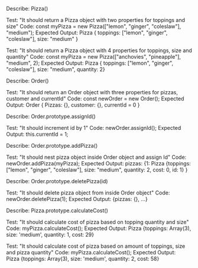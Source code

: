 Describe: Pizza()

Test: "It should return a Pizza object with two properties for toppings and size"
Code: const myPizza = new Pizza(["lemon", "ginger", "coleslaw"], "medium");
Expected Output: Pizza { toppings: ["lemon", "ginger", "coleslaw"], size: "medium" }

Test: "It should return a Pizza object with 4 properties for toppings, size and quantity"
Code: const myPizza = new Pizza(["anchovies", "pineapple"], "medium", 2);
Expected Output: Pizza { toppings: ["lemon", "ginger", "coleslaw"], size: "medium", quantity: 2}


Describe: Order()

Test: "It should return an Order object with three properties for pizzas, customer and currentId"
Code: const newOrder = new Order();
Expected Output: Order { Pizzas: {}, customer: {}, currentId = 0 }


Describe: Order.prototype.assignId()

Test: "It should increment id by 1"
Code: newOrder.assignId();
Expected Output: this.currentId = 1;


Describe: Order.prototype.addPizza()

Test: "It should nest pizza object inside Order object and assign Id"
Code: newOrder.addPizza(myPizza);
Expected Output: pizzas: {1: Pizza {toppings: ["lemon", "ginger", "coleslaw"], size: "medium", quantity: 2, cost: 0, id: 1} }

Describe: Order.prototype.deletePizza(id)

Test: "It should delete pizza object from inside Order object"
Code: newOrder.deletePizza(1);
Expected Output: {pizzas: {}, ...}


Describe: Pizza.prototype.calculateCost()

Test: "It should calculate cost of pizza based on topping quantity and size"
Code: myPizza.calculateCost();
Expected Output: Pizza {toppings: Array(3), size: 'medium', quantity: 1, cost: 29}

Test: "It should calculate cost of pizza based on amount of toppings, size and pizza quantity"
Code: myPizza.calculateCost();
Expected Output: Pizza {toppings: Array(3), size: 'medium', quantity: 2, cost: 58}